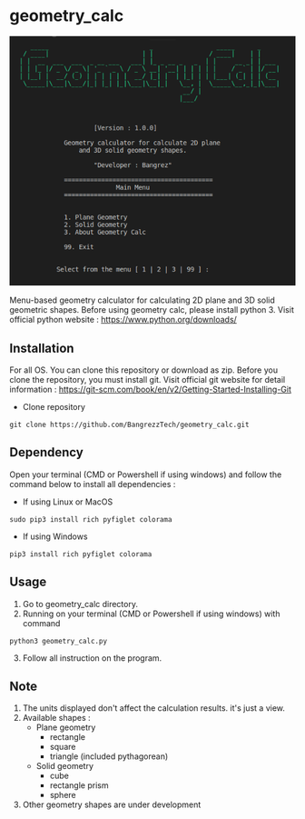# geometry_calc
![geometry_calc](https://github.com/BangrezzTech/geometry_calc/blob/main/screenshots/geometry%20calc.png)

Menu-based geometry calculator for calculating 2D plane and 3D solid geometric shapes.
Before using geometry calc, please install python 3. Visit official python website : 
https://www.python.org/downloads/

## Installation
For all OS. You can clone this repository or download as zip. Before you clone 
the repository, you must install git. Visit official git website for detail information : 
https://git-scm.com/book/en/v2/Getting-Started-Installing-Git 

- Clone repository

```
git clone https://github.com/BangrezzTech/geometry_calc.git
```

## Dependency
Open your terminal (CMD or Powershell if using windows) and follow the command below to 
install all dependencies :

- If using Linux or MacOS
```
sudo pip3 install rich pyfiglet colorama
```

- If using Windows
```
pip3 install rich pyfiglet colorama
```

## Usage
1. Go to geometry_calc directory.
2. Running on your terminal (CMD or Powershell if using windows) with command
``` 
python3 geometry_calc.py
```
3. Follow all instruction on the program.

## Note
1. The units displayed don't affect the calculation results. it's just a view.
2. Available shapes :
   - Plane geometry
        - rectangle
        - square
        - triangle (included pythagorean)
   - Solid geometry
        - cube
        - rectangle prism
        - sphere
3. Other geometry shapes are under development
